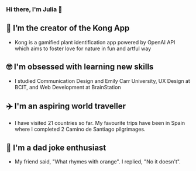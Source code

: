 ### Hi there, I'm Julia 👋


## 🌱 I’m the creator of the Kong App
- Kong is a gamified plant identification app powered by OpenAI API which aims to foster love for nature in fun and artful way


## 🤓 I'm obsessed with learning new skills
- I studied Communication Design and Emily Carr University, UX Design at BCIT, and Web Development at BrainStation


## ✈️ I'm an aspiring world traveller
- I have visited 21 countries so far. My favourite trips have been in Spain where I completed 2 Camino de Santiago pilgrimages.


## 💬 I'm a dad joke enthusiast
- My friend said, "What rhymes with orange". I replied, "No it doesn't".
<!--
**juliakimseohyeon/juliakimseohyeon** is a ✨ _special_ ✨ repository because its `README.md` (this file) appears on your GitHub profile.

Here are some ideas to get you started:

- 🔭 I’m currently working on ...
- 🌱 I’m currently learning ...
- 👯 I’m looking to collaborate on ...
- 🤔 I’m looking for help with ...
- 💬 Ask me about ...
- 📫 How to reach me: ...
- 😄 Pronouns: ...
- ⚡ Fun fact: ...
-->
